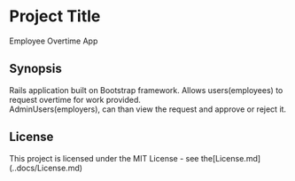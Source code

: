 # Project Title
Employee Overtime App

## Synopsis
Rails application built on Bootstrap framework.  Allows users(employees) to request overtime for work provided.  
AdminUsers(employers), can than view the request and approve or reject it.  





## License 
This project is licensed under the MIT License - see the[License.md] (..docs/License.md) 